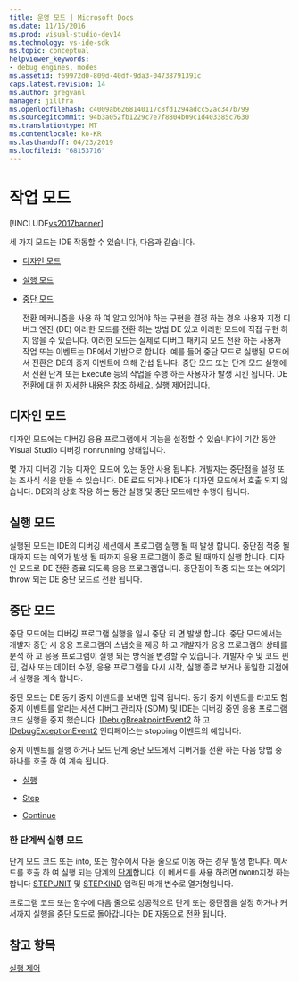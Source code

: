 ```yaml
---
title: 운영 모드 | Microsoft Docs
ms.date: 11/15/2016
ms.prod: visual-studio-dev14
ms.technology: vs-ide-sdk
ms.topic: conceptual
helpviewer_keywords:
- debug engines, modes
ms.assetid: f69972d0-809d-40df-9da3-04738791391c
caps.latest.revision: 14
ms.author: gregvanl
manager: jillfra
ms.openlocfilehash: c4009ab6268140117c8fd1294adcc52ac347b799
ms.sourcegitcommit: 94b3a052fb1229c7e7f8804b09c1d403385c7630
ms.translationtype: MT
ms.contentlocale: ko-KR
ms.lasthandoff: 04/23/2019
ms.locfileid: "68153716"
---
```

# <a name="operational-modes"></a>작업 모드
[!INCLUDE[vs2017banner](../../includes/vs2017banner.md)]

세 가지 모드는 IDE 작동할 수 있습니다, 다음과 같습니다.  
  
- [디자인 모드](#vsconoperationalmodesanchor1)  
  
- [실행 모드](#vsconoperationalmodesanchor2)  
  
- [중단 모드](#vsconoperationalmodesanchor3)  
  
  전환 메커니즘을 사용 하 여 알고 있어야 하는 구현을 결정 하는 경우 사용자 지정 디버그 엔진 (DE) 이러한 모드를 전환 하는 방법 DE 있고 이러한 모드에 직접 구현 하지 않을 수 있습니다. 이러한 모드는 실제로 디버그 패키지 모드 전환 하는 사용자 작업 또는 이벤트는 DE에서 기반으로 합니다. 예를 들어 중단 모드로 실행된 모드에서 전환은 DE의 중지 이벤트에 의해 간섭 됩니다. 중단 모드 또는 단계 모드 실행에서 전환 단계 또는 Execute 등의 작업을 수행 하는 사용자가 발생 시킨 됩니다. DE 전환에 대 한 자세한 내용은 참조 하세요. [실행 제어](../../extensibility/debugger/control-of-execution.md)입니다.  
  
## <a name="vsconoperationalmodesanchor1"></a> 디자인 모드  
 디자인 모드에는 디버깅 응용 프로그램에서 기능을 설정할 수 있습니다이 기간 동안 Visual Studio 디버깅 nonrunning 상태입니다.  
  
 몇 가지 디버깅 기능 디자인 모드에 있는 동안 사용 됩니다. 개발자는 중단점을 설정 또는 조사식 식을 만들 수 있습니다. DE 로드 되거나 IDE가 디자인 모드에서 호출 되지 않습니다. DE와의 상호 작용 하는 동안 실행 및 중단 모드에만 수행이 됩니다.  
  
## <a name="vsconoperationalmodesanchor2"></a> 실행 모드  
 실행된 모드는 IDE의 디버깅 세션에서 프로그램 실행 될 때 발생 합니다. 중단점 적중 될 때까지 또는 예외가 발생 될 때까지 응용 프로그램이 종료 될 때까지 실행 합니다. 디자인 모드로 DE 전환 종료 되도록 응용 프로그램입니다. 중단점이 적중 되는 또는 예외가 throw 되는 DE 중단 모드로 전환 됩니다.  
  
## <a name="vsconoperationalmodesanchor3"></a> 중단 모드  
 중단 모드에는 디버깅 프로그램 실행을 일시 중단 되 면 발생 합니다. 중단 모드에서는 개발자 중단 시 응용 프로그램의 스냅숏을 제공 하 고 개발자가 응용 프로그램의 상태를 분석 하 고 응용 프로그램이 실행 되는 방식을 변경할 수 있습니다. 개발자 수 및 코드 편집, 검사 또는 데이터 수정, 응용 프로그램을 다시 시작, 실행 종료 보거나 동일한 지점에서 실행을 계속 합니다.  
  
 중단 모드는 DE 동기 중지 이벤트를 보내면 입력 됩니다. 동기 중지 이벤트를 라고도 함 중지 이벤트를 알리는 세션 디버그 관리자 (SDM) 및 IDE는 디버깅 중인 응용 프로그램 코드 실행을 중지 했습니다. [IDebugBreakpointEvent2](../../extensibility/debugger/reference/idebugbreakpointevent2.md) 하 고 [IDebugExceptionEvent2](../../extensibility/debugger/reference/idebugexceptionevent2.md) 인터페이스는 stopping 이벤트의 예입니다.  
  
 중지 이벤트를 실행 하거나 모드 단계 중단 모드에서 디버거를 전환 하는 다음 방법 중 하나를 호출 하 여 계속 됩니다.  
  
- [실행](../../extensibility/debugger/reference/idebugprocess3-execute.md)  
  
- [Step](../../extensibility/debugger/reference/idebugprocess3-step.md)  
  
- [Continue](../../extensibility/debugger/reference/idebugprocess3-continue.md)  
  
### <a name="vsconoperationalmodesanchor4"></a> 한 단계씩 실행 모드  
 단계 모드 코드 또는 into, 또는 함수에서 다음 줄으로 이동 하는 경우 발생 합니다. 메서드를 호출 하 여 실행 되는 단계의 [단계](../../extensibility/debugger/reference/idebugprocess3-step.md)합니다. 이 메서드를 사용 하려면 `DWORD`지정 하는 합니다 [STEPUNIT](../../extensibility/debugger/reference/stepunit.md) 및 [STEPKIND](../../extensibility/debugger/reference/stepkind.md) 입력된 매개 변수로 열거형입니다.  
  
 프로그램 코드 또는 함수에 다음 줄으로 성공적으로 단계 또는 중단점을 설정 하거나 커서까지 실행을 중단 모드로 돌아갑니다는 DE 자동으로 전환 됩니다.  
  
## <a name="see-also"></a>참고 항목  
 [실행 제어](../../extensibility/debugger/control-of-execution.md)

